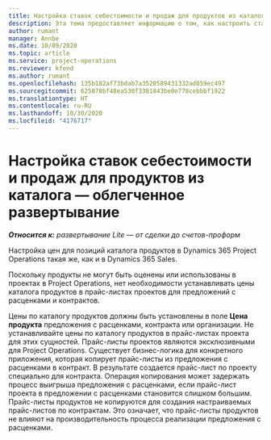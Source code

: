```yaml
---
title: Настройка ставок себестоимости и продаж для продуктов из каталога — облегченное развертывание
description: Эта тема предоставляет информацию о том, как настроить ставки себестоимости и продаж для позиций в каталоге продуктов.
author: rumant
manager: Annbe
ms.date: 10/09/2020
ms.topic: article
ms.service: project-operations
ms.reviewer: kfend
ms.author: rumant
ms.openlocfilehash: 135b182af73bdab7a3520589431332ad059ec497
ms.sourcegitcommit: 625878bf48ea530f3381843be0e778cebbbf1922
ms.translationtype: HT
ms.contentlocale: ru-RU
ms.lasthandoff: 10/30/2020
ms.locfileid: "4176717"
---
```

# <a name="set-up-cost-and-sales-rates-for-catalog-products---lite"></a>Настройка ставок себестоимости и продаж для продуктов из каталога — облегченное развертывание

_**Относится к:** развертывание Lite — от сделки до счетов-проформ_


Настройка цен для позиций каталога продуктов в Dynamics 365 Project Operations такая же, как и в Dynamics 365 Sales.

Поскольку продукты не могут быть оценены или использованы в проектах в Project Operations, нет необходимости устанавливать цены каталога продуктов в прайс-листах проектов для предложений с расценками и контрактов.

Цены по каталогу продуктов должны быть установлены в поле **Цена продукта** предложения с расценками, контракта или организации. Не устанавливайте цены по каталогу продуктов в прайс-листах проекта для этих сущностей. Прайс-листы проектов являются эксклюзивными для Project Operations. Существует бизнес-логика для конкретного приложения, которая копирует прайс-листы из предложения с расценками в контракт. В результате создается прайс-лист по проекту специально для контракта. Операция копирования может задержать процесс выигрыша предложения с расценками, если прайс-лист проекта в предложении с расценками становится слишком большим. Прайс-листы продуктов не копируются для создания настраиваемых прайс-листов по контрактам. Это означает, что прайс-листы продуктов не влияют на производительность процесса реализации предложения с расценками.

